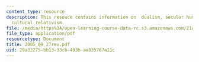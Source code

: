 ```yaml
---
content_type: resource
description: This resouce contains information on  dualism, secular humanism, and
  cultural relativism.
file: /media/https%3A/open-learning-course-data-rc.s3.amazonaws.com/21a-260-culture-embodiment-and-the-senses-fall-2005/29a32275bb1333cb493baa835767a11c_2005_09_27rev.pdf
file_type: application/pdf
resourcetype: Document
title: 2005_09_27rev.pdf
uid: 29a32275-bb13-33cb-493b-aa835767a11c
---
```

